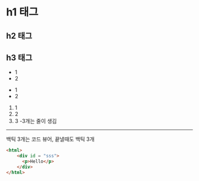 # h1 태그
## h2 태그
## h3 태그
* 1
* 2
- 1
- 2
1. 1
2. 2
3. 3
-3개는 줄이 생김
---
백틱 3개는 코드 뷰어, 끝낼때도 백틱 3개
```html
<html>
    <div id = "sss">
      <p>Hello</p>  
    </div>
</html>
```
